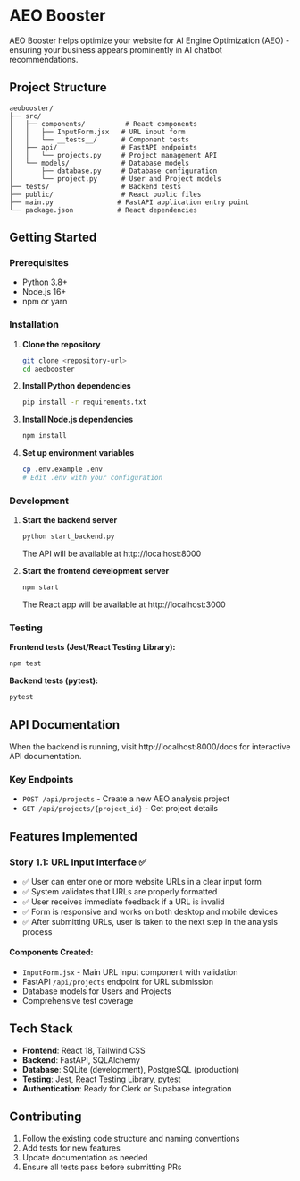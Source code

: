 # AEO Booster

AEO Booster helps optimize your website for AI Engine Optimization (AEO) - ensuring your business appears prominently in AI chatbot recommendations.

## Project Structure

```
aeobooster/
├── src/
│   ├── components/          # React components
│   │   ├── InputForm.jsx   # URL input form
│   │   └── __tests__/      # Component tests
│   ├── api/                # FastAPI endpoints
│   │   └── projects.py     # Project management API
│   └── models/             # Database models
│       ├── database.py     # Database configuration
│       └── project.py      # User and Project models
├── tests/                  # Backend tests
├── public/                 # React public files
├── main.py                # FastAPI application entry point
└── package.json           # React dependencies
```

## Getting Started

### Prerequisites

- Python 3.8+
- Node.js 16+
- npm or yarn

### Installation

1. **Clone the repository**
   ```bash
   git clone <repository-url>
   cd aeobooster
   ```

2. **Install Python dependencies**
   ```bash
   pip install -r requirements.txt
   ```

3. **Install Node.js dependencies**
   ```bash
   npm install
   ```

4. **Set up environment variables**
   ```bash
   cp .env.example .env
   # Edit .env with your configuration
   ```

### Development

1. **Start the backend server**
   ```bash
   python start_backend.py
   ```
   The API will be available at http://localhost:8000

2. **Start the frontend development server**
   ```bash
   npm start
   ```
   The React app will be available at http://localhost:3000

### Testing

**Frontend tests (Jest/React Testing Library):**
```bash
npm test
```

**Backend tests (pytest):**
```bash
pytest
```

## API Documentation

When the backend is running, visit http://localhost:8000/docs for interactive API documentation.

### Key Endpoints

- `POST /api/projects` - Create a new AEO analysis project
- `GET /api/projects/{project_id}` - Get project details

## Features Implemented

### Story 1.1: URL Input Interface ✅

- ✅ User can enter one or more website URLs in a clear input form
- ✅ System validates that URLs are properly formatted  
- ✅ User receives immediate feedback if a URL is invalid
- ✅ Form is responsive and works on both desktop and mobile devices
- ✅ After submitting URLs, user is taken to the next step in the analysis process

#### Components Created:
- `InputForm.jsx` - Main URL input component with validation
- FastAPI `/api/projects` endpoint for URL submission
- Database models for Users and Projects
- Comprehensive test coverage

## Tech Stack

- **Frontend**: React 18, Tailwind CSS
- **Backend**: FastAPI, SQLAlchemy  
- **Database**: SQLite (development), PostgreSQL (production)
- **Testing**: Jest, React Testing Library, pytest
- **Authentication**: Ready for Clerk or Supabase integration

## Contributing

1. Follow the existing code structure and naming conventions
2. Add tests for new features
3. Update documentation as needed
4. Ensure all tests pass before submitting PRs